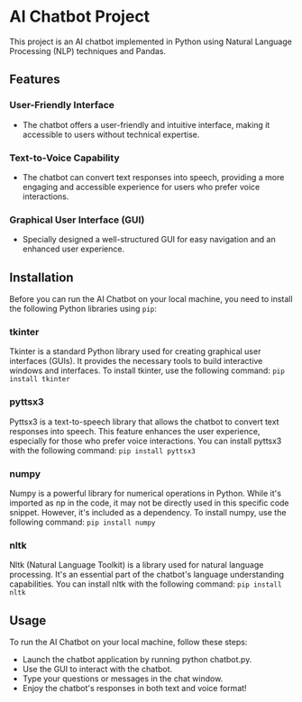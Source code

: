 # AI Chatbot Project

This project is an AI chatbot implemented in Python using Natural Language Processing (NLP) techniques and Pandas.

## Features

### User-Friendly Interface
- The chatbot offers a user-friendly and intuitive interface, making it accessible to users without technical expertise.

### Text-to-Voice Capability
- The chatbot can convert text responses into speech, providing a more engaging and accessible experience for users who prefer voice interactions.

### Graphical User Interface (GUI)
- Specially designed a well-structured GUI for easy navigation and an enhanced user experience.

## Installation
Before you can run the AI Chatbot on your local machine, you need to install the following Python libraries using `pip`:

### tkinter
Tkinter is a standard Python library used for creating graphical user interfaces (GUIs). It provides the necessary tools to build interactive windows and interfaces.
To install tkinter, use the following command:
```pip install tkinter```

### pyttsx3
Pyttsx3 is a text-to-speech library that allows the chatbot to convert text responses into speech. This feature enhances the user experience, especially for those who prefer voice interactions.
You can install pyttsx3 with the following command:
```pip install pyttsx3```

### numpy
Numpy is a powerful library for numerical operations in Python. While it's imported as np in the code, it may not be directly used in this specific code snippet. However, it's included as a dependency.
To install numpy, use the following command:
```pip install numpy```

### nltk
Nltk (Natural Language Toolkit) is a library used for natural language processing. It's an essential part of the chatbot's language understanding capabilities.
You can install nltk with the following command:
```pip install nltk```

## Usage
To run the AI Chatbot on your local machine, follow these steps:
- Launch the chatbot application by running python chatbot.py.
- Use the GUI to interact with the chatbot.
- Type your questions or messages in the chat window.
- Enjoy the chatbot's responses in both text and voice format!

